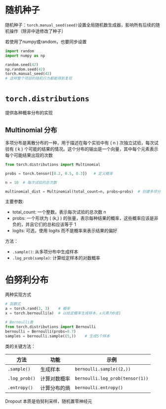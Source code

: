 # 随机种子

随机种子：​`torch.manual_seed(seed)`​设置全局随机数生成器，影响所有后续的随机操作（除非中途修改了种子）

若使用了numpy或random，也要同步设置

```python
import random
import numpy as np

random.seed(42)
np.random.seed(42)
torch.manual_seed(42)
# 这样整个项目的随机行为都能得到复现
```

# `torch.distributions`​

提供各种概率分布的实现

## Multinomial 分布

多项分布是离散分布的一种，用于描述在每个实验中有 ( n ) 次独立试验，每次试验有 ( k ) 个可能的结果的情况。这个分布的输出是一个向量，其中每个元素表示每个可能结果出现的次数

```python
from torch.distributions import Multinomial

probs = torch.tensor([0.2, 0.5, 0.3])	# 定义概率

n = 10  # 每次试验的总次数

multinomial_dist = Multinomial(total_count=n, probs=probs)	# 创建多项分布对象
```

主要参数:

- total\_count: 一个整数，表示每次试验的总次数 n
- probs: 一个形状为 ( (k,) ) 的张量，表示每种结果的概率，这些概率应该是非负的，并且它们的总和应该等于 1
- logits: 可选，使用 logits 而不是概率来表示结果的偏好

方法：

- `.sample()`: 从多项分布中生成样本
- `.log_prob(sample)`: 计算给定样本的对数概率



# 伯努利分布

两种实现方式

```python
# 函数式
a = torch.rand(3, 3)	# 概率
x = torch.bernoulli(a)	# 以给定概率生成样本，x元素为0或1

# Bernoulli类
from torch.distributions import Bernoulli
bernoulli = Bernoulli(probs=0.7)
samples = bernoulli.sample((5,))	# 生成5个样本
```

类的关键方法：

| 方法          | 功能         | 示例                            |
| ------------- | ------------ | ------------------------------- |
| `.sample()`   | 生成样本     | `bernoulli.sample((2,))`        |
| `.log_prob()` | 计算对数概率 | `bernoulli.log_prob(tensor(1))` |
| `.entropy()`  | 计算分布的熵 | `bernoulli.entropy()`           |

Dropout 本质是伯努利采样，随机置零神经元

